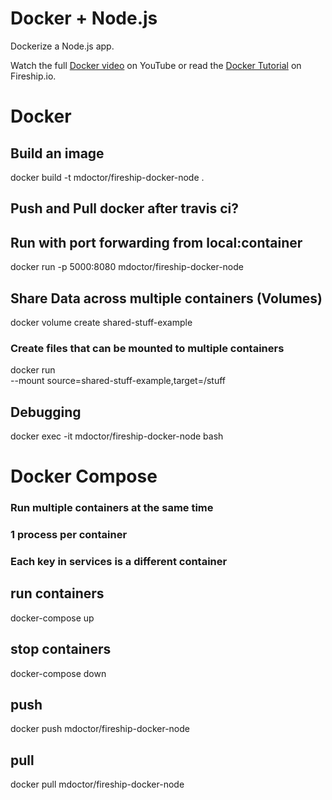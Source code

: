 # Docker + Node.js

Dockerize a Node.js app. 

Watch the full [Docker video](https://youtu.be/gAkwW2tuIqE) on YouTube or read the [Docker Tutorial](https://fireship.io/lessons/docker-basics-tutorial-nodejs/) on Fireship.io. 

# Docker
## Build an image
docker build -t mdoctor/fireship-docker-node . 

## Push and Pull docker after travis ci?

## Run with port forwarding from local:container
docker run -p 5000:8080 mdoctor/fireship-docker-node

## Share Data across multiple containers (Volumes)
docker volume create shared-stuff-example

### Create files that can be mounted to multiple containers
docker run \
--mount source=shared-stuff-example,target=/stuff

## Debugging
docker exec -it mdoctor/fireship-docker-node bash

# Docker Compose
### Run multiple containers at the same time
### 1 process per container
### Each key in services is a different container

## run containers
docker-compose up

## stop containers
docker-compose down

## push
docker push mdoctor/fireship-docker-node

## pull
docker pull mdoctor/fireship-docker-node